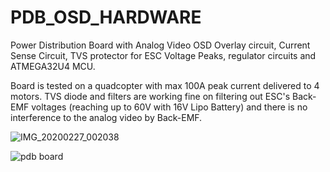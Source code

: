 # PDB_OSD_HARDWARE

Power Distribution Board with Analog Video OSD Overlay circuit, Current Sense Circuit, TVS protector for ESC Voltage Peaks, regulator circuits and ATMEGA32U4 MCU.

Board is tested on a quadcopter with max 100A peak current delivered to 4 motors. TVS diode and filters are working fine on filtering out ESC's Back-EMF voltages (reaching up to 60V with 16V Lipo Battery) and there is no interference to the analog video by Back-EMF.

![IMG_20200227_002038](https://user-images.githubusercontent.com/61315249/75391909-0a896200-58fc-11ea-86bc-525930e04533.jpg)

![pdb board](https://user-images.githubusercontent.com/61315249/82239234-258ad180-9941-11ea-9a5b-f778e1582615.png)

